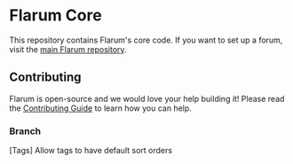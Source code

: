 # Flarum Core

This repository contains Flarum's core code. If you want to set up a forum, visit the [main Flarum repository](http://github.com/flarum/flarum).

## Contributing

Flarum is open-source and we would love your help building it! Please read the [Contributing Guide](https://github.com/flarum/flarum/blob/master/CONTRIBUTING.md) to learn how you can help.

### Branch

[Tags] Allow tags to have default sort orders
